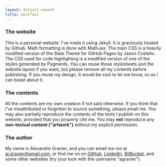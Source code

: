 ```yaml
---
layout: default-nomath
title: postface
---
```


### The website

This is a personal website. I've made it using Jekyll. It is
graciously hosted by Github. Math formatting is done with MathJax.
The main CSS is a heavily modified version of the Slate Theme for
GitHub Pages by Jason Costello. The CSS used for code highlighting is
a modified version of one of the styles generated by Pygments. You can
reuse those stylesheets and the website layout if you want, but please
remove all my contents before publishing. If you reuse my design, It
would be cool to let me know, so as I can boast about it.

### The contents

All the contents are my own creation if not said otherwise. If you
think that I've misattributed or forgotten to source something, please
email me. You may also partially reproduce the contents of the texts I
publish on this website, provided that you properly cite me. You may
**not** reproduce any **non-textual content ("artwork")** without my
explicit permission.

### The author

My name is Alexandre Gravier, and you can email me me at
[al.gravier@gmail.com](mailto:al.gravier@gmail.com), or find me on on
[GitHub](https://github.com/agravier/),
[LindedIn](http://linkedin.com/in/agravier),
[BitBucket](https://bitbucket.org/agravier/), and some other websites
(try your luck with the username "agravier").

